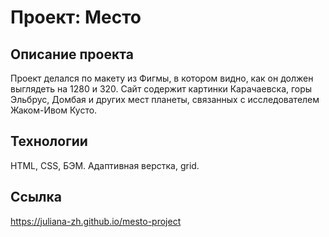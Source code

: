 # Проект: Место

## Описание проекта
Проект делался по макету из Фигмы, в котором видно, как он должен выглядеть на 1280 и 320. Сайт содержит картинки Карачаевска, горы Эльбрус, Домбая и других мест планеты, связанных с исследователем Жаком-Ивом Кусто.

## Технологии
HTML, CSS, БЭМ. Адаптивная верстка, grid.

## Ссылка
https://juliana-zh.github.io/mesto-project
